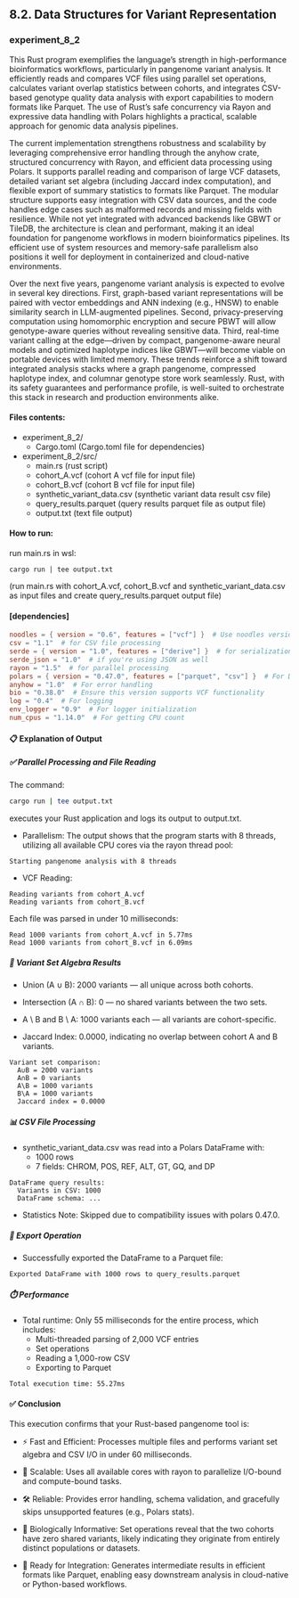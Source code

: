 ## 8.2. Data Structures for Variant Representation

### experiment_8_2

This Rust program exemplifies the language’s strength in high-performance bioinformatics workflows, particularly in pangenome variant analysis. It efficiently reads and compares VCF files using parallel set operations, calculates variant overlap statistics between cohorts, and integrates CSV-based genotype quality data analysis with export capabilities to modern formats like Parquet. The use of Rust’s safe concurrency via Rayon and expressive data handling with Polars highlights a practical, scalable approach for genomic data analysis pipelines.

The current implementation strengthens robustness and scalability by leveraging comprehensive error handling through the anyhow crate, structured concurrency with Rayon, and efficient data processing using Polars. It supports parallel reading and comparison of large VCF datasets, detailed variant set algebra (including Jaccard index computation), and flexible export of summary statistics to formats like Parquet. The modular structure supports easy integration with CSV data sources, and the code handles edge cases such as malformed records and missing fields with resilience. While not yet integrated with advanced backends like GBWT or TileDB, the architecture is clean and performant, making it an ideal foundation for pangenome workflows in modern bioinformatics pipelines. Its efficient use of system resources and memory-safe parallelism also positions it well for deployment in containerized and cloud-native environments.

Over the next five years, pangenome variant analysis is expected to evolve in several key directions. First, graph-based variant representations will be paired with vector embeddings and ANN indexing (e.g., HNSW) to enable similarity search in LLM-augmented pipelines. Second, privacy-preserving computation using homomorphic encryption and secure PBWT will allow genotype-aware queries without revealing sensitive data. Third, real-time variant calling at the edge—driven by compact, pangenome-aware neural models and optimized haplotype indices like GBWT—will become viable on portable devices with limited memory. These trends reinforce a shift toward integrated analysis stacks where a graph pangenome, compressed haplotype index, and columnar genotype store work seamlessly. Rust, with its safety guarantees and performance profile, is well-suited to orchestrate this stack in research and production environments alike.

#### Files contents:
* experiment_8_2/
  * Cargo.toml (Cargo.toml file for dependencies)
* experiment_8_2/src/
  * main.rs (rust script)
  * cohort_A.vcf (cohort A vcf file for input file)
  * cohort_B.vcf (cohort B vcf file for input file)
  * synthetic_variant_data.csv (synthetic variant data result csv file)
  * query_results.parquet (query results parquet file as output file)
  * output.txt (text file output)

#### How to run:

run main.rs in wsl:

```wsl
cargo run | tee output.txt
```

(run main.rs with cohort_A.vcf, cohort_B.vcf and synthetic_variant_data.csv as input files and create query_results.parquet output file)

#### [dependencies]

```toml
noodles = { version = "0.6", features = ["vcf"] }  # Use noodles version 0.6 for VCF
csv = "1.1"  # for CSV file processing
serde = { version = "1.0", features = ["derive"] }  # for serialization
serde_json = "1.0"  # if you're using JSON as well
rayon = "1.5"  # for parallel processing
polars = { version = "0.47.0", features = ["parquet", "csv"] }  # For DataFrame manipulation, with CSV and Parquet features
anyhow = "1.0"  # For error handling
bio = "0.38.0"  # Ensure this version supports VCF functionality
log = "0.4"  # For logging
env_logger = "0.9"  # For logger initialization
num_cpus = "1.14.0"  # For getting CPU count
```

#### 📋 Explanation of Output
##### ✅ Parallel Processing and File Reading
The command:

```bash
cargo run | tee output.txt
```

executes your Rust application and logs its output to output.txt.

* Parallelism: The output shows that the program starts with 8 threads, utilizing all available CPU cores via the rayon thread pool:

```text
Starting pangenome analysis with 8 threads
```

* VCF Reading:

```text
Reading variants from cohort_A.vcf
Reading variants from cohort_B.vcf
```

Each file was parsed in under 10 milliseconds:

```text
Read 1000 variants from cohort_A.vcf in 5.77ms
Read 1000 variants from cohort_B.vcf in 6.09ms
```

##### 🧬 Variant Set Algebra Results

* Union (A ∪ B): 2000 variants — all unique across both cohorts.

* Intersection (A ∩ B): 0 — no shared variants between the two sets.

* A \ B and B \ A: 1000 variants each — all variants are cohort-specific.

* Jaccard Index: 0.0000, indicating no overlap between cohort A and B variants.

```text
Variant set comparison:
  A∪B = 2000 variants
  A∩B = 0 variants
  A\B = 1000 variants
  B\A = 1000 variants
  Jaccard index = 0.0000
```

##### 📊 CSV File Processing

* synthetic_variant_data.csv was read into a Polars DataFrame with:
  * 1000 rows
  * 7 fields: CHROM, POS, REF, ALT, GT, GQ, and DP
```text
DataFrame query results:
  Variants in CSV: 1000
  DataFrame schema: ...
```

* Statistics Note: Skipped due to compatibility issues with polars 0.47.0.

##### 💾 Export Operation

* Successfully exported the DataFrame to a Parquet file:

```text
Exported DataFrame with 1000 rows to query_results.parquet
```

##### ⏱️ Performance

* Total runtime: Only 55 milliseconds for the entire process, which includes:
  * Multi-threaded parsing of 2,000 VCF entries
  * Set operations
  * Reading a 1,000-row CSV
  * Exporting to Parquet

```text
Total execution time: 55.27ms
```

#### ✅ Conclusion
This execution confirms that your Rust-based pangenome tool is:

* ⚡ Fast and Efficient: Processes multiple files and performs variant set algebra and CSV I/O in under 60 milliseconds.

* 🧵 Scalable: Uses all available cores with rayon to parallelize I/O-bound and compute-bound tasks.

* 🛠️ Reliable: Provides error handling, schema validation, and gracefully skips unsupported features (e.g., Polars stats).

* 🧬 Biologically Informative: Set operations reveal that the two cohorts have zero shared variants, likely indicating they originate from entirely distinct populations or datasets.

* 🧱 Ready for Integration: Generates intermediate results in efficient formats like Parquet, enabling easy downstream analysis in cloud-native or Python-based workflows.

